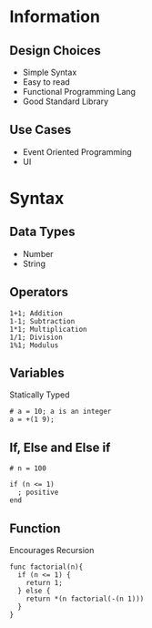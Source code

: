 # Information
## Design Choices
- Simple Syntax
- Easy to read
- Functional Programming Lang
- Good Standard Library
## Use Cases
- Event Oriented Programming
- UI

# Syntax
## Data Types
- Number
- String

## Operators
```
1+1; Addition
1-1; Subtraction
1*1; Multiplication
1/1; Division
1%1; Modulus
```
## Variables
Statically Typed
```
# a = 10; a is an integer
a = +(1 9);
```
## If, Else and Else if 
```
# n = 100

if (n <= 1)
  ; positive
end
```
## Function
Encourages Recursion
```
func factorial(n){
  if (n <= 1) {
    return 1;
  } else {
    return *(n factorial(-(n 1)))
  }
}
```